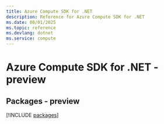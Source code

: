 ```yaml
---
title: Azure Compute SDK for .NET
description: Reference for Azure Compute SDK for .NET
ms.date: 08/01/2025
ms.topic: reference
ms.devlang: dotnet
ms.service: compute
---
```

# Azure Compute SDK for .NET - preview
## Packages - preview
[!INCLUDE [packages](compute-index.md)]